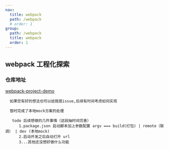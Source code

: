 ```yaml
---
nav:
  title: webpack
  path: /webpack
  # order: 1
group:
  path: /webpack
  title: webpack
  order: 1
---
```


## webpack 工程化探索

### 仓库地址

[webpack-project-demo](https://github.com/chengjianguo1/webpack-project-demo)

```
  如果您有好的想法也可以给我提issue,后续有时间考虑如何实现
```

```
  暂时完成了本地mock方案的处理

   todo 后续想做的几件事情（这段抽时间完善）
      1.package.json 启动脚本加上参数配置 argv === build(打包) | remote（联调） | dev (本地mock)
      2.启动开发之后自动打开 url
      3...其他还没想好做什么功能
```
